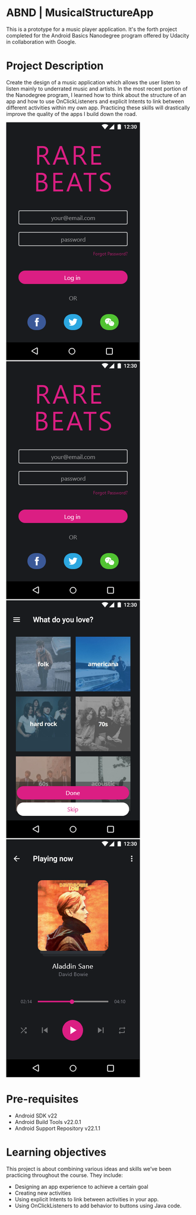 # ABND | MusicalStructureApp
This is a prototype for a music player application. 
It's the forth project completed for the Android Basics Nanodegree program offered by Udacity in collaboration with Google.

# Project Description
Create the design of a music application which allows the user listen to listen mainly to underrated music and artists.
In the most recent portion of the Nanodegree program, I learned how to think about the structure of an app and how to use OnClickListeners and explicit Intents to link between different activities within my own app. Practicing these skills will drastically improve the quality of the apps I build down the road.

![](screenshot_1.png) ![](screenshot_2.png) 
![](screenshot_3.png) ![](screenshot_4.png)

# Pre-requisites
-	Android SDK v22
-	Android Build Tools v22.0.1
-	Android Support Repository v22.1.1

# Learning objectives
This project is about combining various ideas and skills we’ve been practicing throughout the course. They include:

- Designing an app experience to achieve a certain goal
- Creating new activities
- Using explicit Intents to link between activities in your app.
- Using OnClickListeners to add behavior to buttons using Java code.
